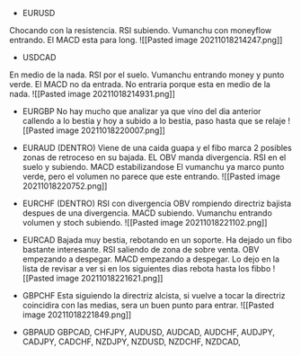 * EURUSD

Chocando con la resistencia.
RSI subiendo.
Vumanchu con moneyflow entrando.
El MACD esta para long.
![[Pasted image 20211018214247.png]]

* USDCAD

En medio de la nada.
RSI por el suelo.
Vumanchu entrando money y punto verde.
El MACD no da entrada.
No entraria porque esta en medio de la nada.
![[Pasted image 20211018214931.png]]

* EURGBP
No hay mucho que analizar ya que vino del dia anterior callendo a lo bestia y hoy a subido a lo bestia, paso hasta que se relaje
![[Pasted image 20211018220007.png]]


* EURAUD (DENTRO)
Viene de una caida guapa y el fibo marca 2 posibles zonas de retroceso en su bajada.
EL OBV manda divergencia.
RSI en el suelo y subiendo.
MACD estabilizandose
El vumanchu ya marco punto verde, pero el volumen no parece que este entrando.
![[Pasted image 20211018220752.png]]

* EURCHF (DENTRO)
RSI con divergencia
OBV rompiendo directriz bajista despues de una divergencia.
MACD subiendo.
Vumanchu entrando volumen y stoch subiendo.
![[Pasted image 20211018221102.png]]


* EURCAD
Bajada muy bestia, rebotando en un soporte.
Ha dejado un fibo bastante interesante.
RSI saliendo de zona de sobre venta.
OBV empezando a despegar.
MACD empezando a despegar.
Lo dejo en la lista de revisar a ver si en los siguientes dias rebota hasta los fibbo
![[Pasted image 20211018221621.png]]

* GBPCHF
Esta siguiendo la directriz alcista, si vuelve a tocar la directriz coincidira con las medias, sera un buen punto para entrar.
![[Pasted image 20211018221849.png]]

* GBPAUD
GBPCAD,
CHFJPY,
AUDUSD,
AUDCAD,
AUDCHF,
AUDJPY,
CADJPY,
CADCHF,
NZDJPY,
NZDUSD,
NZDCHF,
NZDCAD,

